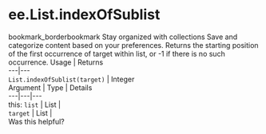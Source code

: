  
#  ee.List.indexOfSublist
bookmark_borderbookmark Stay organized with collections  Save and categorize content based on your preferences.
Returns the starting position of the first occurrence of target within list, or -1 if there is no such occurrence.
Usage | Returns  
---|---  
`List.indexOfSublist(target)` | Integer  
Argument | Type | Details  
---|---|---  
this: `list` | List |   
`target` | List |   
Was this helpful?
